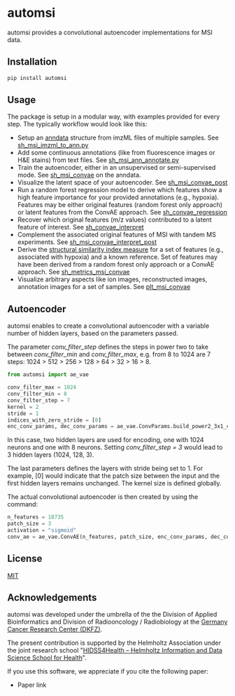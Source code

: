# automsi

automsi provides a convolutional autoencoder implementations for MSI data. 


## Installation

```bash
pip install automsi
```

## Usage

The package is setup in a modular way, with examples provided for every step. The typically workflow would look like this:

- Setup an [anndata](https://anndata.readthedocs.io/en/latest/) structure from imzML files of multiple samples. See [sh\_msi\_imzml\_to\_ann.py](examples/sh_msi_imzml_to_ann.py)
- Add some continuous annotations (like from fluorescence images or H\&E stains) from text files. See [sh_msi_ann_annotate.py](examples/sh_msi_ann_annotate.py)
- Train the autoencoder, either in an unsupervised or semi-supervised mode. See [sh_msi_convae](examples/sh_msi_convae.py) on the anndata.
- Visualize the latent space of your autoencoder. See [sh_msi_convae_post](examples/sh_msi_convae_post.py)
- Run a random forest regression model to derive which  features show a high feature importance for your provided annotations (e.g., hypoxia). Features may be either original features (random forest only approach) or latent features from the ConvAE approach.
See [sh_convae_regression](examples/sh_convae_regression.py)
- Recover which original features (m/z values) contributed to a latent feature of interest. See [sh_convae_interpret](examples/sh_convae_interpret.py)
- Complement the associated original features of MSI with tandem MS experiments. See [sh_msi_convae_interpret_post](examples/sh_msi_convae_interpret_post.py)
- Derive the [structural similarity index measure](https://en.wikipedia.org/wiki/Structural_similarity/) for a set of features (e.g., associated with hypoxia) and a known reference. Set of features may have been derived from a random forest only approach or a ConvAE approach. See [sh_metrics_msi_convae](examples/sh_metrics_msi_convae.py)
- Visualize arbitrary aspects like ion images, reconstructed images, annotation images for a set of samples. See [plt_msi_convae](examples/plt_msi_convae.py)


## Autoencoder

automsi enables to create a convolutional autoencoder with a variable number of hidden layers, based on the parameters passed.

The parameter *conv_filter_step* defines the steps in power two to take between *conv_filter_min* and *conv_filter_max*, e.g. from 8 to 1024 are 7 steps: 1024 > 512 > 256 > 128 > 64 > 32 > 16 > 8.

```python
from automsi import ae_vae

conv_filter_max = 1024
conv_filter_min = 8
conv_filter_step = 7
kernel = 2
stride = 1
indices_with_zero_stride = [0]
enc_conv_params, dec_conv_params = ae_vae.ConvParams.build_power2_3x1_conv_layers(conv_filter_max, conv_filter_min, conv_filter_step, kernel, stride, indices_with_zero_stride
```


In this case, two hidden layers are used for encoding, one with 1024 neurons and one with 8 neurons. Setting *conv_filter_step = 3* would lead to 3 hidden layers (1024, 128, 3).

The last parameters defines the layers with stride being set to 1. For example, [0] would indicate that the patch size between the input and the first hidden layers remains unchanged. The kernel size is defined globally. 


The actual convolutional autoencoder is then created by using the command:


```python
n_features = 18735
patch_size = 3
activation = "sigmoid"
conv_ae = ae_vae.ConvAE(n_features, patch_size, enc_conv_params, dec_conv_params, activation).build() 
```




## License

[MIT](https://choosealicense.com/licenses/mit/)


## Acknowledgements
automsi was developed under the umbrella of the the Division of Applied Bioinformatics and Division of Radiooncology / Radiobiology at the [Germany Cancer Research Center (DKFZ)](https://www.dkfz.de).

The present contribution is supported by the Helmholtz Association under the joint research school "[HIDSS4Health – Helmholtz Information and Data Science School for Health](https://www.hidss4health.de/)".


If you use this software, we appreciate if you cite the following paper:

- Paper link
